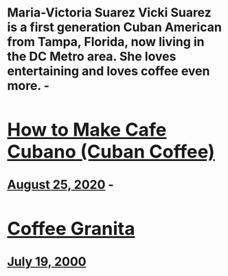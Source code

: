 # Maria-Victoria Suarez Vicki Suarez is a first generation Cuban American from Tampa, Florida, now living in the DC Metro area. She loves entertaining and loves coffee even more. - [<h2>How to Make Cafe Cubano (Cuban Coffee)</h2>August 25, 2020](https://ineedcoffee.com/cafe-cubano-cuban-coffee/) - [<h2>Coffee Granita</h2>July 19, 2000](https://ineedcoffee.com/coffee-granita/)